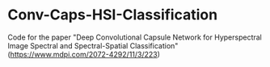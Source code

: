 # Conv-Caps-HSI-Classification
Code for the paper "Deep Convolutional Capsule Network for Hyperspectral Image Spectral and Spectral-Spatial Classification"(https://www.mdpi.com/2072-4292/11/3/223)
